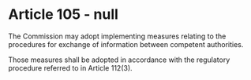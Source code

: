 # Article 105 - null


The Commission may adopt implementing measures relating to the procedures for exchange of information between competent authorities.

Those measures shall be adopted in accordance with the regulatory procedure referred to in Article 112(3).
